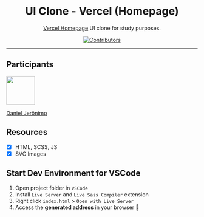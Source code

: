 <h1 align="center">
UI Clone - Vercel (Homepage)
</h1>

<p align="center"><a href="https://vercel.com">Vercel Homepage</a> UI clone for study purposes.</p>

<p align="center">
  <a href="https://github.com/rocketseat-content/youtube-clone-vercel-homepage/graphs/contributors">
    <img src="https://avatars1.githubusercontent.com/u/54491980?s=460&u=5457192f7674845b14a107f7791033cfcbabb036&v=4" alt="Contributors">
  </a>
</p>

<hr>

## Participants

[<img src="https://avatars3.githubusercontent.com/u/10366880?s=460&v=4" width="75px;"/>](https://github.com/dannyelgjl)

[Daniel Jerônimo](https://github.com/dannyelgjl)

## Resources

- [x] HTML, SCSS, JS
- [x] SVG Images

## Start Dev Environment for VSCode

1. Open project folder in `VSCode`
2. Install `Live Server` and `Live Sass Compiler` extension
3. Right click `index.html` > `Open with Live Server`
4. Access the **generated address** in your browser 🚀
